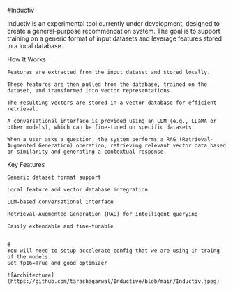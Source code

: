 #Inductiv

Inductiv is an experimental tool currently under development, designed to create a general-purpose recommendation system. The goal is to support training on a generic format of input datasets and leverage features stored in a local database.

How It Works

    Features are extracted from the input dataset and stored locally.

    These features are then pulled from the database, trained on the dataset, and transformed into vector representations.

    The resulting vectors are stored in a vector database for efficient retrieval.

    A conversational interface is provided using an LLM (e.g., LLaMA or other models), which can be fine-tuned on specific datasets.

    When a user asks a question, the system performs a RAG (Retrieval-Augmented Generation) operation, retrieving relevant vector data based on similarity and generating a contextual response.

Key Features

    Generic dataset format support

    Local feature and vector database integration

    LLM-based conversational interface

    Retrieval-Augmented Generation (RAG) for intelligent querying

    Easily extendable and fine-tunable


    # 
    You will need to setup accelerate config that we are using in traing of the models.
    Set fp16=True and good optimizer

    ![Architecture](https://github.com/tarashagarwal/Inductive/blob/main/Inductiv.jpeg)
